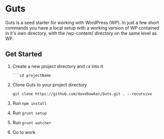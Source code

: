 # Guts
Guts is a seed starter for working with WordPress (WP). In just a few short commands you have a local setup with a working version of WP contained in it's own directory, with the /wp-content/ directory on the same level as WP.

## Get Started

1. Create a new project directory and `cd` into it

	```mkdir projectName
	```cd projectName
	
2. Clone Guts to your project directory

	`git clone https://github.com/davebowker/Guts.git . --recursive`
	
3. Run `npm install`
4. Run `grunt setup`
5. Run `grunt watcher`
6. Go to work
